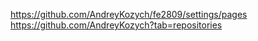 https://github.com/AndreyKozych/fe2809/settings/pages
https://github.com/AndreyKozych?tab=repositories
